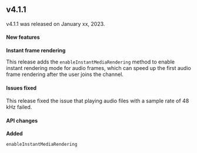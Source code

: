 ## v4.1.1

 v4.1.1 was released on January xx, 2023.

 #### New features

 **Instant frame rendering**

 This release adds the `enableInstantMediaRendering` method to enable instant rendering mode for audio  frames, which can speed up the first audio frame rendering after the user joins the channel.

 #### Issues fixed

 This release fixed the issue that playing audio files with a sample rate of 48 kHz failed.

 #### API changes

 **Added**

`enableInstantMediaRendering`

